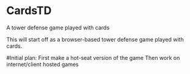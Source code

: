# CardsTD
A tower defense game played with cards

This will start off as a browser-based tower defense game played with cards.

#Initial plan: 
First make a hot-seat version of the game 
Then work on internet/client hosted games
